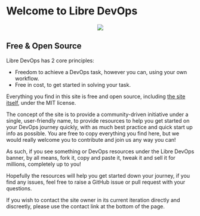 # Welcome to Libre DevOps

<p align="center">
    <img src="/assets/images/libre-devops-black.png">
</p>


## Free & Open Source

Libre DevOps has 2 core principles:

- Freedom to achieve a DevOps task, however you can, using your own workflow.
- Free in cost, to get started in solving your task.

Everything you find in this site is free and open source, including [the site itself](https://github.com/libre-devops/libredevops-dot-org), under the MIT license.

The concept of the site is to provide a community-driven initiative under a single, user-friendly name, to provide resources to help you get started on your DevOps journey quickly, with as much best practice and quick start up info as possible.  You are free to copy everything you find here, but we would really welcome you to contribute and join us any way you can!

As such, if you see something or DevOps resources under the Libre DevOps banner, by all means, fork it, copy and paste it, tweak it and sell it for millions, completely up to you!

Hopefully the resources will help you get started down your journey, if you find any issues, feel free to raise a GitHub issue or pull request with your questions.

If you wish to contact the site owner in its current iteration directly and discreetly, please use the contact link at the bottom of the page.

